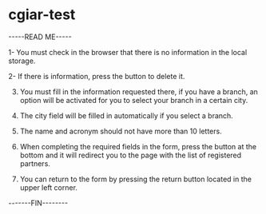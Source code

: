 # cgiar-test

-----READ ME-----

1- You must check in the browser that there is no information in the local storage.

2- If there is information, press the button to delete it.

3. You must fill in the information requested there, if you have a branch, an option will be activated for you to select your branch in a certain city.

4. The city field will be filled in automatically if you select a branch.

5. The name and acronym should not have more than 10 letters.

6. When completing the required fields in the form, press the button at the bottom and it will redirect you to the page with the list of registered partners.

7. You can return to the form by pressing the return button located in the upper left corner.

-------FIN--------
